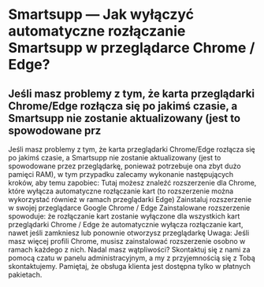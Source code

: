 # Smartsupp — Jak wyłączyć automatyczne rozłączanie Smartsupp w przeglądarce Chrome / Edge?
## Jeśli masz problemy z tym, że karta przeglądarki Chrome/Edge rozłącza się po jakimś czasie, a Smartsupp nie zostanie aktualizowany (jest to spowodowane prz
Jeśli masz problemy z tym, że karta przeglądarki Chrome/Edge rozłącza się po jakimś czasie, a Smartsupp nie zostanie aktualizowany (jest to spowodowane przez przeglądarkę, ponieważ potrzebuje ona zbyt dużo pamięci RAM), w tym przypadku zalecamy wykonanie następujących kroków, aby temu zapobiec:
Tutaj możesz znaleźć rozszerzenie dla Chrome, które wyłącza automatyczne rozłączanie kart (to rozszerzenie można wykorzystać również w ramach przeglądarki Edge) 
Zainstaluj rozszerzenie w swojej przeglądarce Google Chrome / Edge
Zainstalowane rozszerzenie spowoduje:
że rozłączanie kart zostanie wyłączone dla wszystkich kart przeglądarki Chrome / Edge
że automatycznie wyłącza rozłączanie kart, nawet jeśli zamkniesz lub ponownie otworzysz przeglądarkę
Uwaga: Jeśli masz więcej profili Chrome, musisz zainstalować rozszerzenie osobno w ramach każdego z nich.
Nadal masz wątpliwości? Skontaktuj się z nami za pomocą czatu w panelu administracyjnym, a my z przyjemnością się z Tobą skontaktujemy. Pamiętaj, że obsługa klienta jest dostępna tylko w płatnych pakietach.

